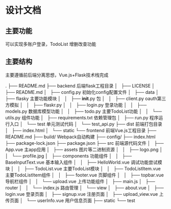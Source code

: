 # 设计文档

## 主要功能

可以实现多账户登录，TodoList 增删改查功能

## 主要结构
主要遵循前后端分离思想，Vue.js+Flask技术栈完成

.
├── README.md
├── backend				后端flask工程目录
│   ├── LICENSE
│   ├── README.md
│   ├── config.py		初始化config配置文件
│   ├── data
│   ├── flasky			主要功能模块
│   │   ├── __init__.py	包
│   │   ├── client.py   oauth第三方模拟
│   │   ├── flaskr.py
│   │   ├── login.py	登录功能
│   │   ├── models.py	数据库模型功能
│   │   ├── todo.py		主要TodoList功能
│   │   └── utils.py	组件功能
│   ├── requirements.txt 依赖管理包
│   ├── run.py			 程序运行入口
│   └── test			 单元测试代码
│       └── test_api.py
├── dist				前端打包目录
│   ├── index.html
│   └── static
└── frontend			前端Vue.js工程目录
    ├── README.md
    ├── build/			Webpack自动构建
    ├── config/
    ├── index.html
    ├── package-lock.json
    ├── package.json
    ├── src				前端源代码文件
    │   ├── App.vue		主app应用
    │   ├── assets		图片等二进制资源
    │   │   ├── logo.png
    │   │   └── profile.jpg
    │   ├── components	功能组件
    │   │   ├── BaseInputText.vue	基本输入组件
    │   │   ├── HelloWorld.vue		调试功能尝试模块
    │   │   ├── TodoList.vue		主要TodoList模块
    │   │   ├── TodoListItem.vue	主要TodoListItem组件
    │   │   ├── footer.vue			页脚组件
    │   │   ├── topbar.vue			导航栏组件
    │   │   └── upload.vue			上传功能组件
    │   ├── main.js
    │   ├── router
    │   │   └── index.js			路由管理
    │   └── view
    │       ├── about.vue
    │       ├── login.vue			登录页面
    │       ├── signup.vue			注册页面
    │       ├── upload_view.vue		上传页面
    │       └── userInfo.vue		用户信息页面
    ├── static
    └── test
